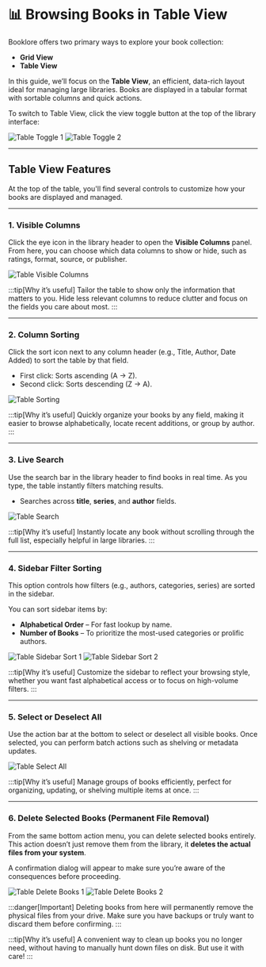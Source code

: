 # 📊 Browsing Books in Table View

Booklore offers two primary ways to explore your book collection:

- **Grid View**
- **Table View**

In this guide, we’ll focus on the **Table View**, an efficient, data-rich layout ideal for managing large libraries. Books are displayed in a tabular format with sortable columns and quick actions.

To switch to Table View, click the view toggle button at the top of the library interface:

![Table Toggle 1](/img/table/table-toggle-1.jpg)
![Table Toggle 2](/img/table/table-toggle-2.jpg)

---

## Table View Features

At the top of the table, you'll find several controls to customize how your books are displayed and managed.

---

### 1. Visible Columns

Click the eye icon in the library header to open the **Visible Columns** panel. From here, you can choose which data columns to show or hide, such as ratings, format, source, or publisher.

![Table Visible Columns](/img/table/table-visible-columns.jpg)

:::tip[Why it’s useful]
Tailor the table to show only the information that matters to you. Hide less relevant columns to reduce clutter and focus on the fields you care about most.
:::

---

### 2. Column Sorting

Click the sort icon next to any column header (e.g., Title, Author, Date Added) to sort the table by that field.

- First click: Sorts ascending (A → Z).
- Second click: Sorts descending (Z → A).

![Table Sorting](/img/table/table-sorting.jpg)

:::tip[Why it’s useful]
Quickly organize your books by any field, making it easier to browse alphabetically, locate recent additions, or group by author.
:::

---

### 3. Live Search

Use the search bar in the library header to find books in real time. As you type, the table instantly filters matching results.

- Searches across **title**, **series**, and **author** fields.

![Table Search](/img/table/table-search.jpg)

:::tip[Why it’s useful]
Instantly locate any book without scrolling through the full list, especially helpful in large libraries.
:::

---

### 4. Sidebar Filter Sorting

This option controls how filters (e.g., authors, categories, series) are sorted in the sidebar.

You can sort sidebar items by:

- **Alphabetical Order** – For fast lookup by name.
- **Number of Books** – To prioritize the most-used categories or prolific authors.

![Table Sidebar Sort 1](/img/table/table-sidebar-sort-1.jpg)
![Table Sidebar Sort 2](/img/table/table-sidebar-sort-2.jpg)

:::tip[Why it’s useful]
Customize the sidebar to reflect your browsing style, whether you want fast alphabetical access or to focus on high-volume filters.
:::

---

### 5. Select or Deselect All

Use the action bar at the bottom to select or deselect all visible books. Once selected, you can perform batch actions such as shelving or metadata updates.

![Table Select All](/img/table/table-select-all.jpg)

:::tip[Why it’s useful]
Manage groups of books efficiently, perfect for organizing, updating, or shelving multiple items at once.
:::

---

### 6. Delete Selected Books (Permanent File Removal)

From the same bottom action menu, you can delete selected books entirely. This action doesn’t just remove them from the library, it **deletes the actual files from your system**.

A confirmation dialog will appear to make sure you’re aware of the consequences before proceeding.

![Table Delete Books 1](/img/table/table-delete-books-1.jpg)
![Table Delete Books 2](/img/table/table-delete-books-2.jpg)

:::danger[Important]
Deleting books from here will permanently remove the physical files from your drive. Make sure you have backups or truly want to discard them before confirming.
:::

:::tip[Why it’s useful]
A convenient way to clean up books you no longer need, without having to manually hunt down files on disk. But use it with care!
:::
